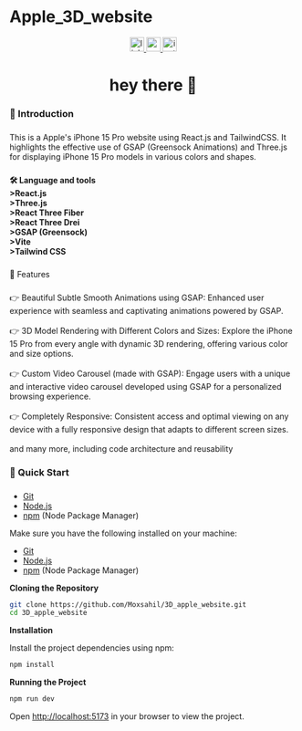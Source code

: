 
# Apple_3D_website

<div align="center">
  <a href="https://www.linkedin.com/in/sahil-barak-865063216/" target="_blank">
    <img src="https://img.shields.io/static/v1?message=LinkedIn&logo=linkedin&label=&color=0077B5&logoColor=white&labelColor=&style=for-the-badge" height="25" alt="linkedin logo"  />
  </a>
  <a href="https://www.youtube.com/@MOXGamingYT01" target="_blank">
    <img src="https://img.shields.io/static/v1?message=Youtube&logo=youtube&label=&color=FF0000&logoColor=white&labelColor=&style=for-the-badge" height="25" alt="youtube logo"  />
  </a>
  <a href="https://www.instagram.com/moksshhh_.20/" target="_blank">
    <img src="https://img.shields.io/static/v1?message=Instagram&logo=instagram&label=&color=E4405F&logoColor=white&labelColor=&style=for-the-badge" height="25" alt="instagram logo"  />
  </a>
</div>

###

<h1 align="center">hey there 👋</h1>

###

<h3 align="left">🤖 Introduction</h3>

###

<p align="left">This is a  Apple's iPhone 15 Pro website using React.js and TailwindCSS. It highlights the effective use of GSAP (Greensock Animations) and Three.js for displaying iPhone 15 Pro models in various colors and shapes.</p>

###

<h4 align="left">🛠 Language and tools<br>>React.js<br>>Three.js<br>>React Three Fiber<br>>React Three Drei<br>>GSAP (Greensock)<br>>Vite<br>>Tailwind CSS</h4>

###

<p align="left">🔋 Features</p>

###

<p align="left">👉 Beautiful Subtle Smooth Animations using GSAP: Enhanced user experience with seamless and captivating animations powered by GSAP.<br><br>👉 3D Model Rendering with Different Colors and Sizes: Explore the iPhone 15 Pro from every angle with dynamic 3D rendering, offering various color and size options.<br><br>👉 Custom Video Carousel (made with GSAP): Engage users with a unique and interactive video carousel developed using GSAP for a personalized browsing experience.<br><br>👉 Completely Responsive: Consistent access and optimal viewing on any device with a fully responsive design that adapts to different screen sizes.<br><br>and many more, including code architecture and reusability</p>

###

<h3 align="left">🤸 Quick Start</h3>

###

<ul dir="auto">
<li><a href="https://git-scm.com/" rel="nofollow">Git</a></li>
<li><a href="https://nodejs.org/en" rel="nofollow">Node.js</a></li>
<li><a href="https://www.npmjs.com/" rel="nofollow">npm</a> (Node Package Manager)</li>
</ul>

Make sure you have the following installed on your machine:

- [Git](https://git-scm.com/)
- [Node.js](https://nodejs.org/en)
- [npm](https://www.npmjs.com/) (Node Package Manager)

**Cloning the Repository**

```bash
git clone https://github.com/Moxsahil/3D_apple_website.git
cd 3D_apple_website
```

**Installation**

Install the project dependencies using npm:

```bash
npm install
```

**Running the Project**

```bash
npm run dev
```

Open [http://localhost:5173](http://localhost:5173) in your browser to view the project.

